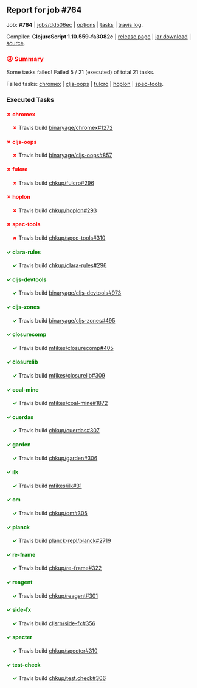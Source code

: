 ## Report for job #764

Job: **#764** | [jobs/dd506ec](https://github.com/cljs-oss/canary/commit/dd506ecca6f95a47baac7f0f85e372da1b6fa09f) | [options](options.edn) | [tasks](tasks.edn) | [travis log](https://travis-ci.org/cljs-oss/canary/builds/477377668).

Compiler: **ClojureScript 1.10.559-fa3082c** | [release page](https://github.com/cljs-oss/canary/releases/tag/r1.10.559-fa3082c) | [jar download](https://github.com/cljs-oss/canary/releases/download/r1.10.559-fa3082c/clojurescript-1.10.559-fa3082c.jar) | [source](https://github.com/mfikes/clojurescript/commit/fa3082cfd07105f4f5d2790e26188f2b5b9fe5a5).

### <b style='color:red'>☹ Summary</b>

Some tasks failed! Failed 5 / 21 (executed) of total 21 tasks.

Failed tasks: [chromex](#-chromex) | [cljs-oops](#-cljs-oops) | [fulcro](#-fulcro) | [hoplon](#-hoplon) | [spec-tools](#-spec-tools).

### Executed Tasks

#### <b style='color:red'>&#x2717; chromex</b>
&nbsp;&nbsp;&nbsp;&nbsp;<b style='color:red'>&#x2717;</b> Travis build [binaryage/chromex#1272](https://travis-ci.org/binaryage/chromex/builds/477380098)<br>

#### <b style='color:red'>&#x2717; cljs-oops</b>
&nbsp;&nbsp;&nbsp;&nbsp;<b style='color:red'>&#x2717;</b> Travis build [binaryage/cljs-oops#857](https://travis-ci.org/binaryage/cljs-oops/builds/477380141)<br>

#### <b style='color:red'>&#x2717; fulcro</b>
&nbsp;&nbsp;&nbsp;&nbsp;<b style='color:red'>&#x2717;</b> Travis build [chkup/fulcro#296](https://travis-ci.org/chkup/fulcro/builds/477380244)<br>

#### <b style='color:red'>&#x2717; hoplon</b>
&nbsp;&nbsp;&nbsp;&nbsp;<b style='color:red'>&#x2717;</b> Travis build [chkup/hoplon#293](https://travis-ci.org/chkup/hoplon/builds/477380291)<br>

#### <b style='color:red'>&#x2717; spec-tools</b>
&nbsp;&nbsp;&nbsp;&nbsp;<b style='color:red'>&#x2717;</b> Travis build [chkup/spec-tools#310](https://travis-ci.org/chkup/spec-tools/builds/477380456)<br>

#### <b style='color:green'>&#x2713; clara-rules</b>
&nbsp;&nbsp;&nbsp;&nbsp;<b style='color:green'>&#x2713;</b> Travis build [chkup/clara-rules#296](https://travis-ci.org/chkup/clara-rules/builds/477380123)<br>

#### <b style='color:green'>&#x2713; cljs-devtools</b>
&nbsp;&nbsp;&nbsp;&nbsp;<b style='color:green'>&#x2713;</b> Travis build [binaryage/cljs-devtools#973](https://travis-ci.org/binaryage/cljs-devtools/builds/477380129)<br>

#### <b style='color:green'>&#x2713; cljs-zones</b>
&nbsp;&nbsp;&nbsp;&nbsp;<b style='color:green'>&#x2713;</b> Travis build [binaryage/cljs-zones#495](https://travis-ci.org/binaryage/cljs-zones/builds/477380150)<br>

#### <b style='color:green'>&#x2713; closurecomp</b>
&nbsp;&nbsp;&nbsp;&nbsp;<b style='color:green'>&#x2713;</b> Travis build [mfikes/closurecomp#405](https://travis-ci.org/mfikes/closurecomp/builds/477380177)<br>

#### <b style='color:green'>&#x2713; closurelib</b>
&nbsp;&nbsp;&nbsp;&nbsp;<b style='color:green'>&#x2713;</b> Travis build [mfikes/closurelib#309](https://travis-ci.org/mfikes/closurelib/builds/477380190)<br>

#### <b style='color:green'>&#x2713; coal-mine</b>
&nbsp;&nbsp;&nbsp;&nbsp;<b style='color:green'>&#x2713;</b> Travis build [mfikes/coal-mine#1872](https://travis-ci.org/mfikes/coal-mine/builds/477380194)<br>

#### <b style='color:green'>&#x2713; cuerdas</b>
&nbsp;&nbsp;&nbsp;&nbsp;<b style='color:green'>&#x2713;</b> Travis build [chkup/cuerdas#307](https://travis-ci.org/chkup/cuerdas/builds/477380215)<br>

#### <b style='color:green'>&#x2713; garden</b>
&nbsp;&nbsp;&nbsp;&nbsp;<b style='color:green'>&#x2713;</b> Travis build [chkup/garden#306](https://travis-ci.org/chkup/garden/builds/477380286)<br>

#### <b style='color:green'>&#x2713; ilk</b>
&nbsp;&nbsp;&nbsp;&nbsp;<b style='color:green'>&#x2713;</b> Travis build [mfikes/ilk#31](https://travis-ci.org/mfikes/ilk/builds/477380332)<br>

#### <b style='color:green'>&#x2713; om</b>
&nbsp;&nbsp;&nbsp;&nbsp;<b style='color:green'>&#x2713;</b> Travis build [chkup/om#305](https://travis-ci.org/chkup/om/builds/477380472)<br>

#### <b style='color:green'>&#x2713; planck</b>
&nbsp;&nbsp;&nbsp;&nbsp;<b style='color:green'>&#x2713;</b> Travis build [planck-repl/planck#2719](https://travis-ci.org/planck-repl/planck/builds/477380515)<br>

#### <b style='color:green'>&#x2713; re-frame</b>
&nbsp;&nbsp;&nbsp;&nbsp;<b style='color:green'>&#x2713;</b> Travis build [chkup/re-frame#322](https://travis-ci.org/chkup/re-frame/builds/477380486)<br>

#### <b style='color:green'>&#x2713; reagent</b>
&nbsp;&nbsp;&nbsp;&nbsp;<b style='color:green'>&#x2713;</b> Travis build [chkup/reagent#301](https://travis-ci.org/chkup/reagent/builds/477380365)<br>

#### <b style='color:green'>&#x2713; side-fx</b>
&nbsp;&nbsp;&nbsp;&nbsp;<b style='color:green'>&#x2713;</b> Travis build [cljsrn/side-fx#356](https://travis-ci.org/cljsrn/side-fx/builds/477380393)<br>

#### <b style='color:green'>&#x2713; specter</b>
&nbsp;&nbsp;&nbsp;&nbsp;<b style='color:green'>&#x2713;</b> Travis build [chkup/specter#310](https://travis-ci.org/chkup/specter/builds/477380422)<br>

#### <b style='color:green'>&#x2713; test-check</b>
&nbsp;&nbsp;&nbsp;&nbsp;<b style='color:green'>&#x2713;</b> Travis build [chkup/test.check#306](https://travis-ci.org/chkup/test.check/builds/477380535)<br>